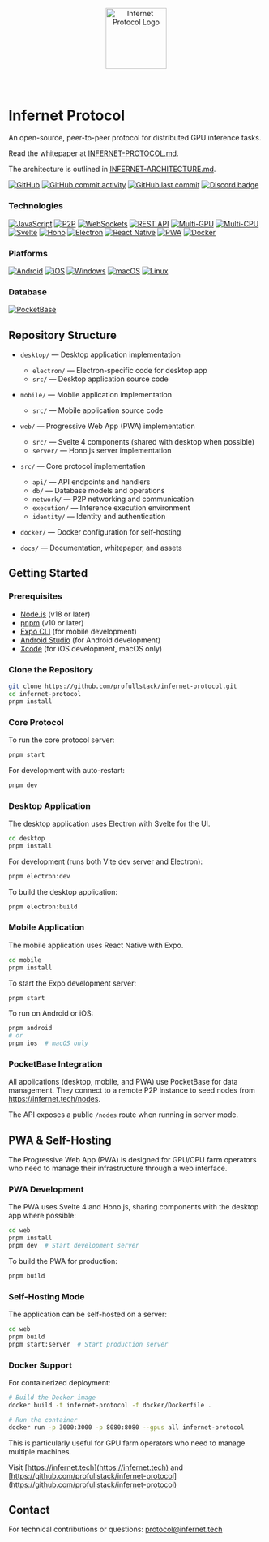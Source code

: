 
<p align="center">
  <img src="https://raw.githubusercontent.com/profullstack/infernet-protocol/master/docs/logo.svg" alt="Infernet Protocol Logo" height="120" style="margin: 2.2rem;" />
</p>

# Infernet Protocol

An open-source, peer-to-peer protocol for distributed GPU inference tasks.

Read the whitepaper at [INFERNET-PROTOCOL.md](https://github.com/profullstack/infernet-protocol/blob/master/INFERNET-PROTOCOL.md).

The architecture is outlined in [INFERNET-ARCHITECTURE.md](https://github.com/profullstack/infernet-protocol/blob/master/INFERNET-ARCHITECTURE.md).

[![GitHub](https://img.shields.io/github/license/profullstack/infernet-protocol)](https://github.com/profullstack/infernet-protocol/blob/master/LICENSE)
[![GitHub commit activity](https://img.shields.io/github/commit-activity/m/profullstack/infernet-protocol)](https://github.com/profullstack/infernet-protocol/pulse)
[![GitHub last commit](https://img.shields.io/github/last-commit/profullstack/infernet-protocol)](https://github.com/profullstack/infernet-protocol/commits/master)
[![Discord badge](https://img.shields.io/discord/1011308539819597844?label=Discord&logo=Discord)](https://discord.gg/U7dEXfBA3s)

### Technologies
[![JavaScript](https://img.shields.io/badge/JavaScript-F7DF1E?logo=javascript&logoColor=000&style=for-the-badge)](https://developer.mozilla.org/en-US/docs/Web/JavaScript)
[![P2P](https://img.shields.io/badge/P2P-0072CE?logo=p2p&logoColor=fff&style=for-the-badge)](https://en.wikipedia.org/wiki/Peer-to-peer)
[![WebSockets](https://img.shields.io/badge/WebSockets-010101?logo=socket.io&logoColor=fff&style=for-the-badge)](https://developer.mozilla.org/en-US/docs/Web/API/WebSockets_API)
[![REST API](https://img.shields.io/badge/REST%20API-009688?logo=fastapi&logoColor=fff&style=for-the-badge)](https://restfulapi.net/)
[![Multi-GPU](https://img.shields.io/badge/Multi--GPU-76B900?logo=nvidia&logoColor=fff&style=for-the-badge)](https://developer.nvidia.com/cuda-zone)
[![Multi-CPU](https://img.shields.io/badge/Multi--CPU-0071C5?logo=intel&logoColor=fff&style=for-the-badge)](https://www.intel.com/content/www/us/en/developer/overview.html)
[![Svelte](https://img.shields.io/badge/Svelte-FF3E00?logo=svelte&logoColor=fff&style=for-the-badge)](https://github.com/profullstack/infernet-protocol/tree/master/web)
[![Hono](https://img.shields.io/badge/Hono-E36002?logo=hono&logoColor=fff&style=for-the-badge)](https://github.com/profullstack/infernet-protocol/tree/master/web/server)
[![Electron](https://img.shields.io/badge/Electron-47848F?logo=electron&logoColor=fff&style=for-the-badge)](https://github.com/profullstack/infernet-protocol/tree/master/desktop)
[![React Native](https://img.shields.io/badge/React%20Native-61DAFB?logo=react&logoColor=000&style=for-the-badge)](https://github.com/profullstack/infernet-protocol/tree/master/mobile)
[![PWA](https://img.shields.io/badge/PWA-5A0FC8?logo=pwa&logoColor=fff&style=for-the-badge)](https://github.com/profullstack/infernet-protocol/tree/master/web)
[![Docker](https://img.shields.io/badge/Docker-2496ED?logo=docker&logoColor=fff&style=for-the-badge)](https://github.com/profullstack/infernet-protocol/tree/master/docker)

### Platforms
[![Android](https://img.shields.io/badge/Android-3DDC84?logo=android&logoColor=fff&style=for-the-badge)](https://www.android.com/)
[![iOS](https://img.shields.io/badge/iOS-000000?logo=apple&logoColor=fff&style=for-the-badge)](https://www.apple.com/ios/)
[![Windows](https://img.shields.io/badge/Windows-0078D6?logo=windows&logoColor=fff&style=for-the-badge)](https://www.microsoft.com/windows)
[![macOS](https://img.shields.io/badge/macOS-000000?logo=macos&logoColor=fff&style=for-the-badge)](https://www.apple.com/macos/)
[![Linux](https://img.shields.io/badge/Linux-FCC624?logo=linux&logoColor=000&style=for-the-badge)](https://www.linux.org/)

### Database
[![PocketBase](https://img.shields.io/badge/PocketBase-B8DBE4?logo=pocketbase&logoColor=000&style=for-the-badge)](https://pocketbase.io/)


## Repository Structure

- `desktop/` — Desktop application implementation
  - `electron/` — Electron-specific code for desktop app
  - `src/` — Desktop application source code

- `mobile/` — Mobile application implementation
  - `src/` — Mobile application source code

- `web/` — Progressive Web App (PWA) implementation
  - `src/` — Svelte 4 components (shared with desktop when possible)
  - `server/` — Hono.js server implementation

- `src/` — Core protocol implementation
  - `api/` — API endpoints and handlers
  - `db/` — Database models and operations
  - `network/` — P2P networking and communication
  - `execution/` — Inference execution environment
  - `identity/` — Identity and authentication

- `docker/` — Docker configuration for self-hosting

- `docs/` — Documentation, whitepaper, and assets

## Getting Started

### Prerequisites

- [Node.js](https://nodejs.org/) (v18 or later)
- [pnpm](https://pnpm.io/) (v10 or later)
- [Expo CLI](https://docs.expo.dev/get-started/installation/) (for mobile development)
- [Android Studio](https://developer.android.com/studio) (for Android development)
- [Xcode](https://developer.apple.com/xcode/) (for iOS development, macOS only)

### Clone the Repository

```bash
git clone https://github.com/profullstack/infernet-protocol.git
cd infernet-protocol
pnpm install
```

### Core Protocol

To run the core protocol server:

```bash
pnpm start
```

For development with auto-restart:

```bash
pnpm dev
```

### Desktop Application

The desktop application uses Electron with Svelte for the UI.

```bash
cd desktop
pnpm install
```

For development (runs both Vite dev server and Electron):

```bash
pnpm electron:dev
```

To build the desktop application:

```bash
pnpm electron:build
```

### Mobile Application

The mobile application uses React Native with Expo.

```bash
cd mobile
pnpm install
```

To start the Expo development server:

```bash
pnpm start
```

To run on Android or iOS:

```bash
pnpm android
# or
pnpm ios  # macOS only
```

### PocketBase Integration

All applications (desktop, mobile, and PWA) use PocketBase for data management. They connect to a remote P2P instance to seed nodes from https://infernet.tech/nodes.

The API exposes a public `/nodes` route when running in server mode.

## PWA & Self-Hosting

The Progressive Web App (PWA) is designed for GPU/CPU farm operators who need to manage their infrastructure through a web interface.

### PWA Development

The PWA uses Svelte 4 and Hono.js, sharing components with the desktop app where possible:

```bash
cd web
pnpm install
pnpm dev  # Start development server
```

To build the PWA for production:

```bash
pnpm build
```

### Self-Hosting Mode

The application can be self-hosted on a server:

```bash
cd web
pnpm build
pnpm start:server  # Start production server
```

### Docker Support

For containerized deployment:

```bash
# Build the Docker image
docker build -t infernet-protocol -f docker/Dockerfile .

# Run the container
docker run -p 3000:3000 -p 8080:8080 --gpus all infernet-protocol
```

This is particularly useful for GPU farm operators who need to manage multiple machines.

Visit [https://infernet.tech](https://infernet.tech) and [https://github.com/profullstack/infernet-protocol](https://github.com/profullstack/infernet-protocol)

## Contact
For technical contributions or questions: protocol@infernet.tech
